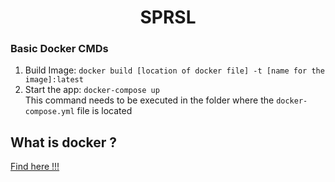 <h1 align="center">SPRSL</h1>
<p>
<h3>Basic Docker CMDs</h3>
<ol>
    <li>Build Image: <code>docker build [location of docker file] -t [name for the image]:latest</code></li>
    <li>Start the app: <code>docker-compose up</code><br> This command needs to be executed in the folder where the <code>docker-compose.yml</code> file is located</li>
</ol>
<h2> What is docker ?</h2>
<a href="https://docs.docker.com/compose/gettingstarted/" target="_blank" >Find here !!! </a>
</p>